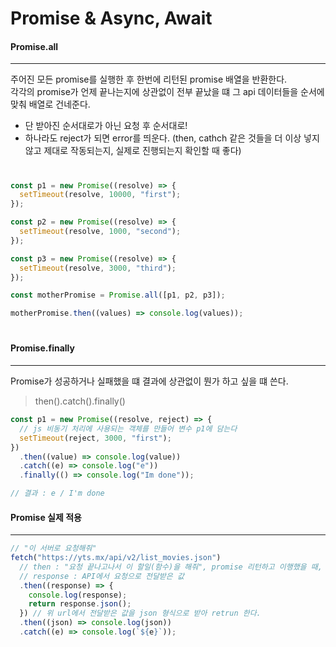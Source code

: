 # Promise & Async, Await

#### Promise.all

---

주어진 모든 promise를 실행한 후 한번에 리턴된 promise 배열을 반환한다.  
각각의 promise가 언제 끝나는지에 상관없이 전부 끝났을 떄 그 api 데이터들을 순서에 맞춰 배열로 건네준다.

- 단 받아진 순서대로가 아닌 요청 후 순서대로!
- 하나라도 reject가 되면 error를 띄운다.
  (then, cathch 같은 것들을 더 이상 넣지 않고 제대로 작동되는지, 실제로 진행되는지 확인할 때 좋다)

#

```javascript
const p1 = new Promise((resolve) => {
  setTimeout(resolve, 10000, "first");
});

const p2 = new Promise((resolve) => {
  setTimeout(resolve, 1000, "second");
});

const p3 = new Promise((resolve) => {
  setTimeout(resolve, 3000, "third");
});

const motherPromise = Promise.all([p1, p2, p3]);

motherPromise.then((values) => console.log(values));
```

#

#### Promise.finally

---

Promise가 성공하거나 실패했을 떄 결과에 상관없이 뭔가 하고 싶을 떄 쓴다.

> then().catch().finally()

```javascript
const p1 = new Promise((resolve, reject) => {
  // js 비동기 처리에 사용되는 객체를 만들어 변수 p1에 담는다
  setTimeout(reject, 3000, "first");
})
  .then((value) => console.log(value))
  .catch((e) => console.log("e"))
  .finally(() => console.log("Im done"));

// 결과 : e / I'm done
```

#### Promise 실제 적용

---

```javascript
// "이 서버로 요청해줘"
fetch("https://yts.mx/api/v2/list_movies.json")
  // then : "요청 끝나고나서 이 할일(함수)을 해줘", promise 리턴하고 이행했을 때, 거부했을 떄를 위한 두 개의 콜백 함수를 인수로 받는다
  // response : API에서 요청으로 전달받은 값
  .then((response) => {
    console.log(response);
    return response.json();
  }) // 위 url에서 전달받은 값을 json 형식으로 받아 retrun 한다.
  .then((json) => console.log(json))
  .catch((e) => console.log(`${e}`));
```
